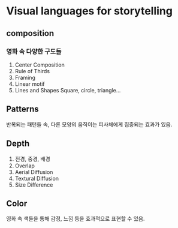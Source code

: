 # Visual languages for storytelling
## composition
### 영화 속 다양한 구도들
1) Center Composition
2) Rule of Thirds
3) Framing
4) Linear motif
5) Lines and Shapes
Square, circle, triangle...

## Patterns
반복되는 패턴들 속, 다른 모양의 움직이는 피사체에게 집중되는 효과가 있음.

## Depth
1) 전경, 중경, 배경
2) Overlap
3) Aerial Diffusion
4) Textural Diffusion
5) Size Difference

## Color
영화 속 색들을 통해 감정, 느낌 등을 효과적으로 표현할 수 있음.

